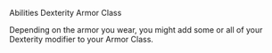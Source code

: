 Abilities
Dexterity
Armor Class
        <p>
          Depending on the armor you wear, you might add some or all of your Dexterity modifier to your Armor Class.
        </p>